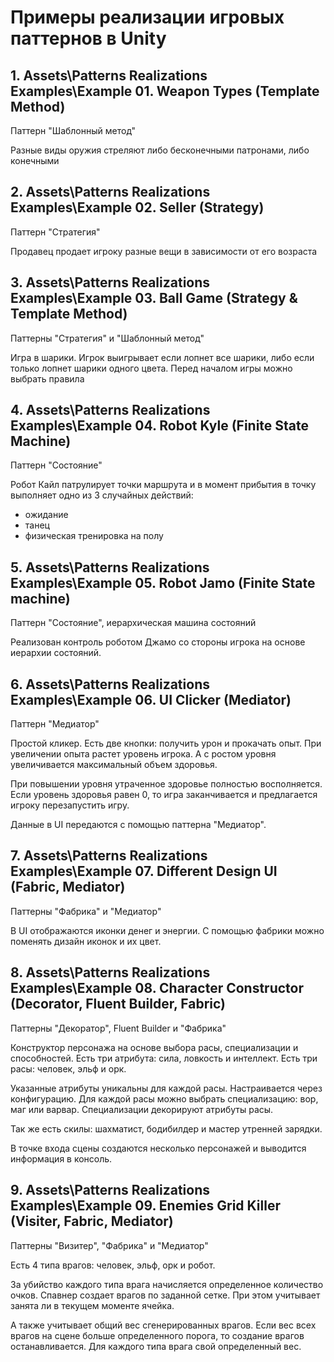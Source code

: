 # Примеры реализации игровых паттернов в Unity

## 1. Assets\Patterns Realizations Examples\Example 01. Weapon Types (Template Method)

Паттерн "Шаблонный метод"

Разные виды оружия стреляют либо бесконечными патронами, либо конечными

## 2. Assets\Patterns Realizations Examples\Example 02. Seller (Strategy)

Паттерн "Стратегия"

Продавец продает игроку разные вещи в зависимости от его возраста

## 3. Assets\Patterns Realizations Examples\Example 03. Ball Game (Strategy & Template Method)

Паттерны "Стратегия" и "Шаблонный метод"

Игра в шарики. Игрок выигрывает если лопнет все шарики, либо если только лопнет шарики одного цвета. Перед началом игры можно выбрать правила

## 4. Assets\Patterns Realizations Examples\Example 04. Robot Kyle (Finite State Machine)

Паттерн "Состояние"

Робот Кайл патрулирует точки маршрута и в момент прибытия в точку выполняет одно из 3 случайных действий:
- ожидание
- танец
- физическая тренировка на полу

## 5. Assets\Patterns Realizations Examples\Example 05. Robot Jamo (Finite State machine)

Паттерн "Состояние", иерархическая машина состояний

Реализован контроль роботом Джамо со стороны игрока на основе иерархии состояний.

## 6. Assets\Patterns Realizations Examples\Example 06. UI Clicker (Mediator)

Паттерн "Медиатор"

Простой кликер. Есть две кнопки: получить урон и прокачать опыт. При увеличении опыта растет уровень игрока. А с ростом уровня увеличивается максимальный объем здоровья.

При повышении уровня утраченное здоровье полностью восполняется. Если уровень здоровья равен 0, то игра заканчивается и предлагается игроку перезапустить игру.

Данные в UI передаются с помощью паттерна "Медиатор".

## 7. Assets\Patterns Realizations Examples\Example 07. Different Design UI (Fabric, Mediator)

Паттерны "Фабрика" и "Медиатор"

В UI отображаются иконки денег и энергии. С помощью фабрики можно поменять дизайн иконок и их цвет.

## 8. Assets\Patterns Realizations Examples\Example 08. Character Constructor (Decorator, Fluent Builder, Fabric)

Паттерны "Декоратор", Fluent Builder и "Фабрика"

Конструктор персонажа на основе выбора расы, специализации и способностей.
Есть три атрибута: сила, ловкость и интеллект. 
Есть три расы: человек, эльф и орк.

Указанные атрибуты уникальны для каждой расы. Настраивается через конфигурацию. 
Для каждой расы можно выбрать специализацию: вор, маг или варвар.
Специализации декорируют атрибуты расы.

Так же есть скилы: шахматист, бодибилдер и мастер утренней зарядки.

В точке входа сцены создаются несколько персонажей и выводится информация в консоль.

## 9. Assets\Patterns Realizations Examples\Example 09. Enemies Grid Killer  (Visiter, Fabric, Mediator)

Паттерны "Визитер", "Фабрика" и "Медиатор"

Есть 4 типа врагов: человек, эльф, орк и робот.

За убийство каждого типа врага начисляется определенное количество очков.
Спавнер создает врагов по заданной сетке. При этом учитывает занята ли в текущем моменте ячейка.

А также учитывает общий вес сгенерированных врагов. Если вес всех врагов на сцене больше определенного порога, то создание врагов останавливается.
Для каждого типа врага свой определенный вес.


